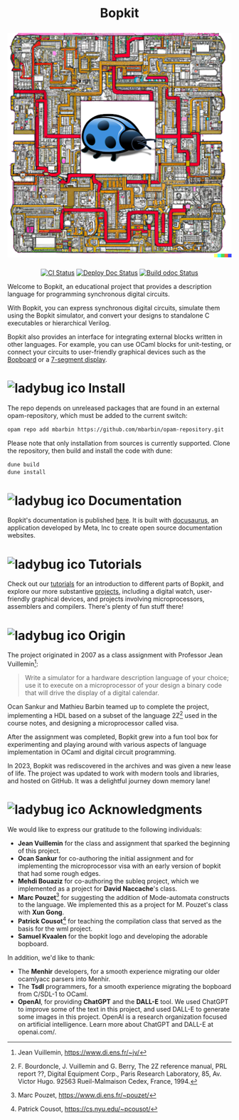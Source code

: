 <h1 align="center">
  <p align="center">Bopkit</p>
  <img
    src="https://github.com/mbarbin/bopkit/blob/assets/image/bopkit-logo.png?raw=true"
    width=512
    alt="Logo"
  />
</h1>

<p align="center">
  <a href="https://github.com/mbarbin/bopkit/actions/workflows/ci.yml"><img src="https://github.com/mbarbin/bopkit/workflows/ci/badge.svg" alt="CI Status"/></a>
  <a href="https://github.com/mbarbin/bopkit/actions/workflows/deploy-doc.yml"><img src="https://github.com/mbarbin/bopkit/workflows/deploy-doc/badge.svg" alt="Deploy Doc Status"/></a>
  <a href="https://github.com/mbarbin/bopkit/actions/workflows/build-odoc.yml"><img src="https://github.com/mbarbin/bopkit/workflows/build-odoc/badge.svg" alt="Build odoc Status"/></a>
</p>

Welcome to Bopkit, an educational project that provides a description language
for programming synchronous digital circuits.

With Bopkit, you can express synchronous digital circuits, simulate them using
the Bopkit simulator, and convert your designs to standalone C executables or
hierarchical Verilog.

Bopkit also provides an interface for integrating external blocks written in
other languages. For example, you can use OCaml blocks for unit-testing, or
connect your circuits to user-friendly graphical devices such as the [Bopboard](stdlib/bopboard/) or
a [7-segment display](project/digital-watch/).

# ![ladybug ico](../assets/image/ladybug_32.ico?raw=true) Install

The repo depends on unreleased packages that are found in an external
opam-repository, which must be added to the current switch:

```sh
opam repo add mbarbin https://github.com/mbarbin/opam-repository.git
```

Please note that only installation from sources is currently supported. Clone
the repository, then build and install the code with dune:

```sh
dune build
dune install
```

# ![ladybug ico](../assets/image/ladybug_32.ico?raw=true) Documentation

Bopkit's documentation is published [here](https://mbarbin.github.io/bopkit). It
is built with [docusaurus](https://docusaurus.io/), an application developed by
Meta, Inc to create open source documentation websites.

# ![ladybug ico](../assets/image/ladybug_32.ico?raw=true) Tutorials

Check out our [tutorials](tutorial/) for an introduction to different parts of
Bopkit, and explore our more substantive [projects](project/), including a
digital watch, user-friendly graphical devices, and projects involving
microprocessors, assemblers and compilers. There's plenty of fun stuff there!

# ![ladybug ico](../assets/image/ladybug_32.ico?raw=true) Origin

The project originated in 2007 as a class assignment with Professor Jean
Vuillemin[^1]:

> Write a simulator for a hardware description language of your choice; use it
> to execute on a microprocessor of your design a binary code that will drive
> the display of a digital calendar.

Ocan Sankur and Mathieu Barbin teamed up to complete the project, implementing a
HDL based on a subset of the language 2Z[^2] used in the course notes, and
designing a microprocessor called visa.

After the assignment was completed, Bopkit grew into a fun tool box for
experimenting and playing around with various aspects of language implementation
in OCaml and digital circuit programming.

In 2023, Bopkit was rediscovered in the archives and was given a new lease of
life. The project was updated to work with modern tools and libraries, and
hosted on GitHub. It was a delightful journey down memory lane!

# ![ladybug ico](../assets/image/ladybug_32.ico?raw=true) Acknowledgments

We would like to express our gratitude to the following individuals:

* **Jean Vuillemin** for the class and assignment that sparked the beginning of
  this project.
* **Ocan Sankur** for co-authoring the initial assignment and for implementing
  the microprocessor visa with an early version of bopkit that had some rough
  edges.
* **Mehdi Bouaziz** for co-authoring the subleq project, which we implemented as
  a project for **David Naccache**'s class.
* **Marc Pouzet**[^3] for suggesting the addition of Mode-automata constructs to
  the language. We implemented this as a project for M. Pouzet's class with
  **Xun Gong**.
* **Patrick Cousot**[^4] for teaching the compilation class that served as the
  basis for the wml project.
* **Samuel Kvaalen** for the bopkit logo and developing the adorable bopboard.

In addition, we'd like to thank:

* The **Menhir** developers, for a smooth experience migrating our older
  ocamlyacc parsers into Menhir.
* The **Tsdl** programmers, for a smooth experience migrating the bopboard from
  C/SDL-1 to OCaml.
* **OpenAI**, for providing **ChatGPT** and the **DALL-E** tool. We used ChatGPT
  to improve some of the text in this project, and used DALL-E to generate some
  images in this project. OpenAI is a research organization focused on
  artificial intelligence. Learn more about ChatGPT and DALL-E at openai.com/.

[^1]:Jean Vuillemin, https://www.di.ens.fr/~jv/

[^2]: F. Bourdoncle, J. Vuillemin and G. Berry, The 2Z reference manual, PRL
report ??, Digital Equipment Corp., Paris Research Laboratory, 85, Av. Victor
Hugo. 92563 Rueil-Malmaison Cedex, France, 1994.

[^3]:Marc Pouzet, https://www.di.ens.fr/~pouzet/

[^4]:Patrick Cousot, https://cs.nyu.edu/~pcousot/
